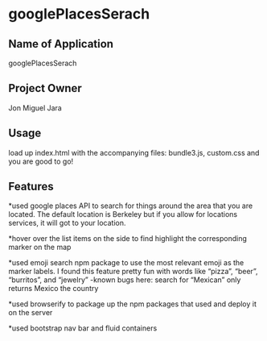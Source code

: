 # googlePlacesSerach




## Name of Application
googlePlacesSerach
## Project Owner
Jon Miguel Jara

## Usage
load up index.html with the accompanying files: bundle3.js, custom.css and you are good to go!


## Features

*used google places API to search for things around the area that you are located. The default location is Berkeley but if you allow for locations services, it will got to your location. 

*hover over the list items on the side to find highlight the corresponding marker on the map

*used emoji search npm package to use the most relevant emoji as the marker labels. I found this feature pretty fun with words like “pizza”, “beer”, “burritos”, and “jewelry”
    -known bugs here: search for “Mexican” only returns Mexico the country 

*used browserify to package up the npm packages that used and deploy it on the server

*used bootstrap nav bar and fluid containers





